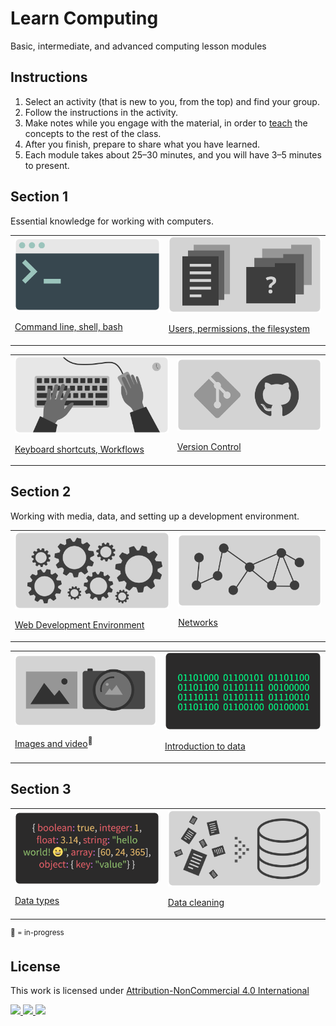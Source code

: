 
# Learn Computing

Basic, intermediate, and advanced computing lesson modules

## Instructions

1. Select an activity (that is new to you, from the top) and find your group.
1. Follow the instructions in the activity.
1. Make notes while you engage with the material, in order to [teach](https://en.wikipedia.org/wiki/Jigsaw_(teaching_technique)) the concepts to the rest of the class.
1. After you finish, prepare to share what you have learned.
1. Each module takes about 25–30 minutes, and you will have 3–5 minutes to present.





## Section 1

Essential knowledge for working with computers.

<table>
<tr>


<td>
<a href="topics-command-line.md">
<img width="" src="assets/img/banner-command-line.png">

Command line, shell, bash</a>
</td>


<td>
<a href="topics-files-folders.md">
<img width="" src="assets/img/banner-files-folders.png">

Users, permissions, the filesystem</a>
</td>


</tr>
</table>
<table>
<tr>


<td>
<a href="topics-keyboard-shortcuts.md">
<img width="" src="assets/img/banner-keyboard-shortcuts.png">

Keyboard shortcuts, Workflows</a>
</td>


<td>
<a href="https://docs.google.com/presentation/d/1vtK6LoqwF4rQQZZy-ovuEgsYUwwMRXsqDVMOjAPSBt0/edit#slide=id.p">
<img width="" src="assets/img/banner-version-control.png">

Version Control</a>
</td>



</tr>
</table>









## Section 2

Working with media, data, and setting up a development environment.

<table>
<tr>


<td>
<a href="topics-web-development.md">
<img width="" src="assets/img/banner-web-development.png">

Web Development Environment</a>
</td>





<td>
<a href="topics-networks.md">
<img width="" src="assets/img/banner-networks.png">

Networks</a>
</td>


</tr>
</table>
<table>
<tr>


<td>
<a href="topics-images.md">
<img width="" src="assets/img/banner-images.png">

Images and video</a><sup>📌 </sup>
</td>


<td>
<a href="topics-data-basics.md">
<img width="" src="assets/img/banner-data-basics.png">

Introduction to data</a>
</td>


</tr>
</table>


















## Section 3



<table>
<tr>



<td>
<a href="topics-data-types.md">
<img width="" src="assets/img/banner-data-types.png">

Data types</a>
</td>



<td>
<a href="topics-data-cleaning.md">
<img width="" src="assets/img/banner-data-cleaning.png">

Data cleaning</a>
</td>



<!-- <td>
<a href="topics-computational-thinking.md">
<img width="" src="assets/img/banner-computational-thinking.png">

Computational thinking</a><sup>📌 </sup>
</td>
 -->



</tr>
</table>







<sup>📌 = in-progress</sup>



## License

<p xmlns:cc="http://creativecommons.org/ns#" >This work is licensed under <a href="http://creativecommons.org/licenses/by-nc/4.0/?ref=chooser-v1" target="_blank" rel="license noopener noreferrer">Attribution-NonCommercial 4.0 International

<img height=28 src="https://mirrors.creativecommons.org/presskit/icons/cc.svg?ref=chooser-v1"> <img height=28 src="https://mirrors.creativecommons.org/presskit/icons/by.svg?ref=chooser-v1"> <img height=28 src="https://mirrors.creativecommons.org/presskit/icons/nc.svg?ref=chooser-v1"></a></p>
